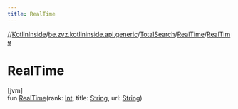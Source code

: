 ```yaml
---
title: RealTime
---
```

//[KotlinInside](../../../../index.html)/[be.zvz.kotlininside.api.generic](../../index.html)/[TotalSearch](../index.html)/[RealTime](index.html)/[RealTime](-real-time.html)



# RealTime



[jvm]\
fun [RealTime](-real-time.html)(rank: [Int](https://kotlinlang.org/api/latest/jvm/stdlib/kotlin/-int/index.html), title: [String](https://kotlinlang.org/api/latest/jvm/stdlib/kotlin/-string/index.html), url: [String](https://kotlinlang.org/api/latest/jvm/stdlib/kotlin/-string/index.html))




